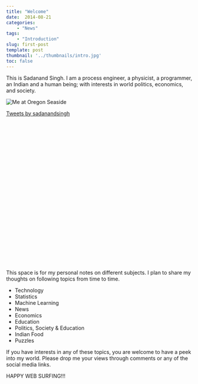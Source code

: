 ```yaml
---
title: "Welcome"
date:  2014-08-21
categories:
    - "News"
tags:
    - "Introduction"
slug: first-post
template: post
thumbnail: '../thumbnails/intro.jpg'
toc: false
---
```


This is Sadanand Singh. I am a process engineer, a physicist, a
programmer, an Indian and a human being; with interests in world
politics, economics, and society.

![Me at Oregon Seaside](https://res.cloudinary.com/sadanandsingh/image/upload/v1496963333/sadanand_navmqu.jpg)

<div class="float-right col-md-8" style="min-height: 400px;"> <a class="twitter-timeline" data-lang="en" data-height="400" href="https://twitter.com/sadanandsingh">Tweets by sadanandsingh</a> <script async src="//platform.twitter.com/widgets.js" charset="utf-8"></script> </div>

<div class="line-block">
<div class="line"><br></div>
</div>

This space is for my personal notes on different subjects. I plan to
share my thoughts on following topics from time to time.

-   Technology
-   Statistics
-   Machine Learning
-   News
-   Economics
-   Education
-   Politics, Society & Education
-   Indian Food
-   Puzzles

If you have interests in any of these topics, you are welcome to have a
peek into my world. Please drop me your views through comments or any of
the social media links.

HAPPY WEB SURFING!!!

